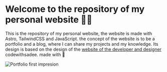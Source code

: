 # Welcome to the repository of my personal website 👨‍💻

This is the repository of my personal website, the website is made with Astro, TailwindCSS and JavaScript. the concept of the website is to be a portfolio and a blog, where I can share my projects and my knowledge. Its design is based on the design of the [website of the developer and designer](https://github.com/codewithsadee/vcard-personal-portfolio) 
codewithsadee. made with 💙

![Portfolio first impresion](https://i.ibb.co/86G8k7N/Dise-o-sin-t-tulo.png)
